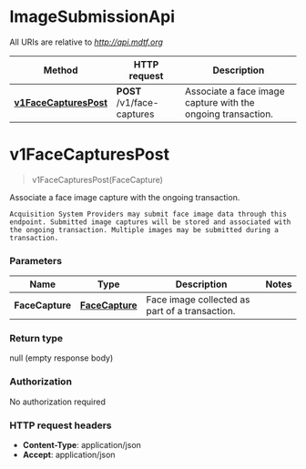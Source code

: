 # ImageSubmissionApi

All URIs are relative to *http://api.mdtf.org*

| Method | HTTP request | Description |
|------------- | ------------- | -------------|
| [**v1FaceCapturesPost**](ImageSubmissionApi.md#v1FaceCapturesPost) | **POST** /v1/face-captures | Associate a face image capture with the ongoing transaction. |


<a name="v1FaceCapturesPost"></a>
# **v1FaceCapturesPost**
> v1FaceCapturesPost(FaceCapture)

Associate a face image capture with the ongoing transaction.

    Acquisition System Providers may submit face image data through this endpoint. Submitted image captures will be stored and associated with the ongoing transaction. Multiple images may be submitted during a transaction. 

### Parameters

|Name | Type | Description  | Notes |
|------------- | ------------- | ------------- | -------------|
| **FaceCapture** | [**FaceCapture**](../Models/FaceCapture.md)| Face image collected as part of a transaction. | |

### Return type

null (empty response body)

### Authorization

No authorization required

### HTTP request headers

- **Content-Type**: application/json
- **Accept**: application/json

